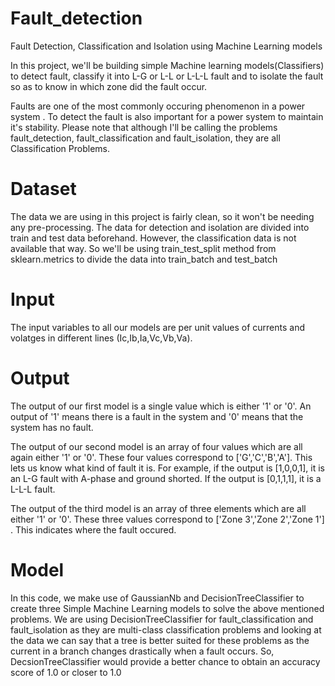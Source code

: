 # Fault_detection
Fault Detection, Classification and Isolation using Machine Learning models

In this project, we'll be building simple Machine learning models(Classifiers) to detect fault, classify it into L-G or L-L or L-L-L fault and to isolate the fault so as to know in which zone did the fault occur.

Faults are one of the most commonly occuring phenomenon in a power system .
To detect the fault is also important for a power system to maintain it's stability.
Please note that although I'll be calling the problems fault_detection, fault_classification and fault_isolation, they are all Classification Problems.


# Dataset
The data we are using in this project is fairly clean, so it won't be needing any pre-processing. The data for detection and isolation are divided into train and test data beforehand. However, the classification data is not available that way. So we'll be using train_test_split method from sklearn.metrics to divide the data into train_batch and test_batch


# Input
The input variables to all our models are per unit values of currents and volatges in different lines (Ic,Ib,Ia,Vc,Vb,Va).


# Output
The output of our first model is a single value which is either '1' or '0'.
An output of '1' means there is a fault in the system and '0' means that the system has no fault.

The output of our second model is an array of four values which are all again either '1' or '0'. These four values correspond to ['G','C','B','A']. This lets us know what kind of fault it is. For example, if the output is [1,0,0,1], it is an L-G fault with A-phase and ground shorted. If the output is [0,1,1,1], it is a L-L-L fault.

The output of the third model is an array of three elements which are all either '1' or '0'. These three values correspond to ['Zone 3','Zone 2','Zone 1'] . This indicates where the fault occured.


# Model
In this code, we make use of GaussianNb and DecisionTreeClassifier to create three Simple Machine Learning models to solve the above mentioned problems. 
We are using DecisionTreeClassifier for fault_classification and fault_isolation as they are multi-class classification problems and looking at the data we can say that a tree is better  suited for these problems as the current in a branch changes drastically when a fault occurs. 
So, DecsionTreeClassifier would provide a better chance to obtain an accuracy score of 1.0 or closer  to 1.0
